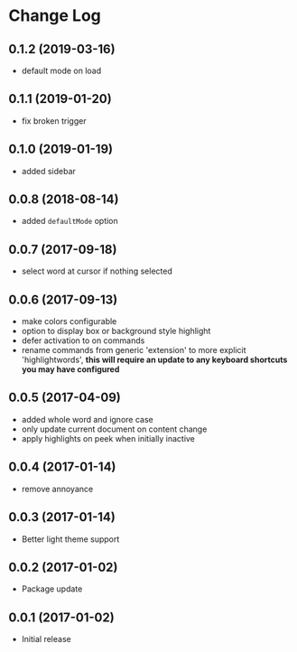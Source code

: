 # Change Log

## 0.1.2 (2019-03-16)
- default mode on load

## 0.1.1 (2019-01-20)
- fix broken trigger

## 0.1.0 (2019-01-19)
- added sidebar

## 0.0.8 (2018-08-14)
- added `defaultMode` option

## 0.0.7 (2017-09-18)
- select word at cursor if nothing selected

## 0.0.6 (2017-09-13)
- make colors configurable
- option to display box or background style highlight
- defer activation to on commands
- rename commands from generic 'extension' to more explicit 'highlightwords', **this will require an update to any keyboard shortcuts you may have configured**

## 0.0.5 (2017-04-09)
- added whole word and ignore case
- only update current document on content change
- apply highlights on peek when initially inactive

## 0.0.4 (2017-01-14)
- remove annoyance

## 0.0.3 (2017-01-14)
- Better light theme support

## 0.0.2 (2017-01-02)
- Package update

## 0.0.1 (2017-01-02)
- Initial release
